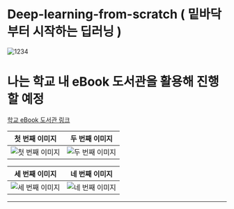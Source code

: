# Deep-learning-from-scratch ( 밑바닥부터 시작하는 딥러닝 )

![1234](https://github.com/user-attachments/assets/f6128a33-6b6f-4b3c-acc5-48ac861e11bc)

# 나는 학교 내 eBook 도서관을 활용해 진행할 예정
[학교 eBook 도서관 링크](https://lib.kku.ac.kr/#/er/ebook)


| 첫 번째 이미지                             | 두 번째 이미지                             |
|------------------------------------------|-------------------------------------------|
| ![첫 번째 이미지](https://github.com/user-attachments/assets/0cb33dce-21bd-4967-83aa-7a269f4ed4ad) | ![두 번째 이미지](https://github.com/user-attachments/assets/159ae374-a11b-4b48-b2d5-f9edc28559fa) |

| 세 번째 이미지                            | 네 번째 이미지                             |
|------------------------------------------|-------------------------------------------|
| ![세 번째 이미지](https://github.com/user-attachments/assets/8a5f53b2-5e4a-43c9-a125-545bd8a0dec9) | ![네 번째 이미지](https://github.com/user-attachments/assets/0026e3cf-6061-44c2-84c6-f2fdd694624d) |


---
